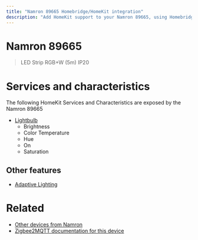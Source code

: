 ```yaml
---
title: "Namron 89665 Homebridge/HomeKit integration"
description: "Add HomeKit support to your Namron 89665, using Homebridge, Zigbee2MQTT and homebridge-z2m."
---
```

<!---
This file has been GENERATED using src/docgen/docgen.ts
DO NOT EDIT THIS FILE MANUALLY!
-->
# Namron 89665
> LED Strip RGB+W (5m) IP20


# Services and characteristics
The following HomeKit Services and Characteristics are exposed by
the Namron 89665

* [Lightbulb](../../light.md)
  * Brightness
  * Color Temperature
  * Hue
  * On
  * Saturation


## Other features
* [Adaptive Lighting](../../light.md)


# Related
* [Other devices from Namron](../index.md#namron)
* [Zigbee2MQTT documentation for this device](https://www.zigbee2mqtt.io/devices/89665.html)